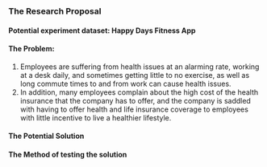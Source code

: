 ### The Research Proposal
#### Potential experiment dataset:  Happy Days Fitness App  

#### **The Problem:**
1. Employees are suffering from health issues at an alarming rate, working at a desk daily, and sometimes getting little to no exercise, as well as long commute times to and from work can cause health issues.  
1. In addition, many employees complain about the high cost of the health insurance that the company has to offer, and the company is saddled with having to offer health and life insurance coverage to employees with little incentive to live a healthier lifestyle.

#### **The Potential Solution**

#### **The Method of testing the solution**  

####
